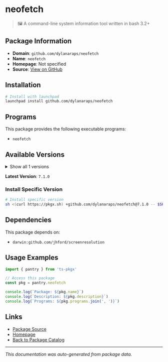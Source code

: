 # neofetch

> 🖼️ A command-line system information tool written in bash 3.2+

## Package Information

- **Domain**: `github.com/dylanaraps/neofetch`
- **Name**: `neofetch`
- **Homepage**: Not specified
- **Source**: [View on GitHub](https://github.com/pkgxdev/pantry/tree/main/projects/github.com/dylanaraps/neofetch/package.yml)

## Installation

```bash
# Install with launchpad
launchpad install github.com/dylanaraps/neofetch
```

## Programs

This package provides the following executable programs:

- `neofetch`

## Available Versions

<details>
<summary>Show all 1 versions</summary>

- `7.1.0`

</details>

**Latest Version**: `7.1.0`

### Install Specific Version

```bash
# Install specific version
sh <(curl https://pkgx.sh) +github.com/dylanaraps/neofetch@7.1.0 -- $SHELL -i
```

## Dependencies

This package depends on:

- `darwin:github.com/jhford/screenresolution`

## Usage Examples

```typescript
import { pantry } from 'ts-pkgx'

// Access this package
const pkg = pantry.neofetch

console.log(`Package: ${pkg.name}`)
console.log(`Description: ${pkg.description}`)
console.log(`Programs: ${pkg.programs.join(', ')}`)
```

## Links

- [Package Source](https://github.com/pkgxdev/pantry/tree/main/projects/github.com/dylanaraps/neofetch/package.yml)
- [Homepage](#)
- [Back to Package Catalog](../../../package-catalog.md)

---

*This documentation was auto-generated from package data.*
